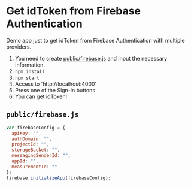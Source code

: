 # Get idToken from Firebase Authentication

Demo app just to get idToken from Firebase Authentication with multiple providers.

1. You need to create [public/firebase.js](git@github.com:kino-puehddby/get-firebase-auth-token-demo.git) and input the necessary information.
2. `npm install`
3. `npm start`
4. Access to 'http://localhost:4000'
5. Press one of the Sign-In buttons
6. You can get idToken!

## `public/firebase.js`

```public/firebase.js
var firebaseConfig = {
  apiKey: "",
  authDomain: "",
  projectId: "",
  storageBucket: "",
  messagingSenderId: "",
  appId: "",
  measurementId: ""
};
firebase.initializeApp(firebaseConfig);
```
